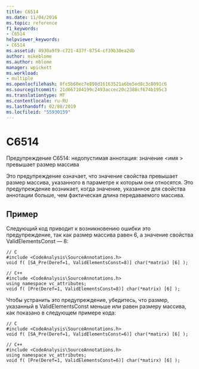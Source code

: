 ```yaml
---
title: C6514
ms.date: 11/04/2016
ms.topic: reference
f1_keywords:
- C6514
helpviewer_keywords:
- C6514
ms.assetid: 4930a9f9-c721-437f-8754-cf39b30ea2db
author: mikeblome
ms.author: mblome
manager: wpickett
ms.workload:
- multiple
ms.openlocfilehash: 0fc5b60ec7e898d16163521a6be5ed8c3c8091c6
ms.sourcegitcommit: 21d667104199c2493accec20c2388cf674b195c3
ms.translationtype: MT
ms.contentlocale: ru-RU
ms.lasthandoff: 02/08/2019
ms.locfileid: "55930159"
---
```

# <a name="c6514"></a>C6514
Предупреждение C6514: недопустимая аннотация: значение \<имя > превышает размер массива

 Это предупреждение означает, что значение свойства превышает размер массива, указанного в параметре к которым они относятся. Это предупреждение возникает, когда значение, указанное для свойства аннотации больше, чем фактическая длина передаваемого массива.

## <a name="example"></a>Пример
 Следующий код приводит к возникновению ошибки это предупреждение, так как размер массива равен 6, а значение свойства ValidElementsConst — 8:

```
// C
#include <CodeAnalysis\SourceAnnotations.h>
void f( [SA_Pre(Deref=1, ValidElementsConst=8)] char(*matrix) [6] );

// C++
#include <CodeAnalysis\SourceAnnotations.h>
using namespace vc_attributes;
void f( [Pre(Deref=1, ValidElementsConst=8)] char(*matrix) [6] );
```

 Чтобы устранить это предупреждение, убедитесь, что размер, указанный в ValidElementsConst меньше или равен размеру массива, как показано в следующем примере кода:

```
// C
#include <CodeAnalysis\SourceAnnotations.h>
void f( [SA_Pre(Deref=1, ValidElementsConst=6)] char(*matirx) [6] );

// C++
#include <CodeAnalysis\SourceAnnotations.h>
using namespace vc_attributes;
void f( [Pre(Deref=1, ValidElementsConst=6)] char(*matirx) [6] );
```